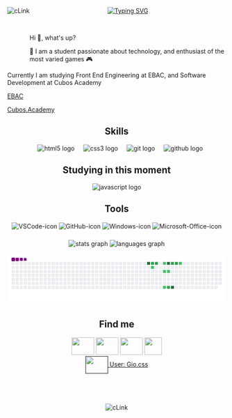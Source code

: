 <!--título-->
<div align="center" style="display: inline_block">
    <img align="left" height="140" margin="0" alt="cLink" src="https://cdn.discordapp.com/attachments/601451138935554162/1251925961344286852/217a2dec791dc01c0e1bbd736520e251_w200.gif?ex=66705a68&is=666f08e8&hm=f9d9fb4eb62fbc1163307b0f02b859b74c8587b46f69dc38d1b45405199f0c0d&">

[![Typing SVG](https://readme-typing-svg.herokuapp.com/?color=ffffff&size=35&center=true&vCenter=true&width=1000&lines=Hello+World,+My+Name+is+Giovanni+Braga!;Be+Welcome!+%20)](https://git.io/typing-svg)
</div>
<br>
<!-- Presentation -->
<p>
  Hi 👋, what's up?

   🌱 I am a student passionate about technology, and enthusiast of the most varied games 🎮 
</p>

<p>
  Currently I am studying Front End Engineering at EBAC, and Software Development at Cubos Academy
</p>

[EBAC](https://ebaconline.com.br/new/1/front-end-profession?utm_source=google&utm_medium=cpc&utm_campaign=course_40_profession-front-end_google_search_all_conversions_ad-group-DSA-campaing&utm_content=c_19616124652|adg_148672765594|ad_646560050358|ph_dsa-1946399003160|key_|dev_c|pst_|rgnid_1031715|placement_&gad_source=1&gclid=CjwKCAjwmrqzBhAoEiwAXVpgoq2ryZLfSlJEpgNhVk-LHRen1EwUPRgHe5ZmaDPsDrO3gIajsgtIShoCemUQAvD_BwE)

[Cubos.Academy](https://cubos.academy/cursos/desenvolvimento-de-software)

###
<!-- Skills and tools -->
<h2 align="center">Skills</h2>

<div align="center">
  <div align="center">
  <img width="12" />
  <img src="https://cdn.jsdelivr.net/gh/devicons/devicon/icons/html5/html5-original.svg" height="40" alt="html5 logo"  />
  <img width="12" />
  <img src="https://cdn.jsdelivr.net/gh/devicons/devicon/icons/css3/css3-original.svg" height="40" alt="css3 logo"  />
  <img width="12" />
  <img src="https://cdn.jsdelivr.net/gh/devicons/devicon/icons/git/git-original.svg" height="40" alt="git logo"  />
  <img width="12" />
  <img src="https://cdn.jsdelivr.net/gh/devicons/devicon/icons/github/github-original.svg" height="40" alt="github logo"  />
</div>


<h2 align="center">Studying in this moment</h2>
    <img src="https://cdn.jsdelivr.net/gh/devicons/devicon/icons/javascript/javascript-original.svg" height="40" alt="javascript logo"  />

<h2 align="center">Tools</h2>
    <img align="center" alt="VSCode-icon" src="https://img.shields.io/badge/-Visual%20Studio%20Code-0D1117?style=for-the-badge&logo=visual-studio-code&logoColor=007ACC&labelColor=0D1117">
    <img align="center" alt="GitHub-icon" src="https://img.shields.io/badge/-GitHub-0D1117?style=for-the-badge&logo=github&labelColor=0D1117">
    <img align="center" alt="Windows-icon" src="https://img.shields.io/badge/-Windows-0D1117?style=for-the-badge&logo=windows&labelColor=0D1117">
    <img align="center" alt="Microsoft-Office-icon" src="https://img.shields.io/badge/-microsoft_office-0D1117?style=for-the-badge&logo=microsoft-office&labelColor=0D1117">

###

<div align="center">
  <img src="https://github-readme-stats.vercel.app/api?username=GiovanniBraga&hide_title=false&hide_rank=false&show_icons=true&include_all_commits=true&count_private=true&disable_animations=false&theme=synthwave&locale=en&hide_border=false" height="120" alt="stats graph"  />
  <img src="https://github-readme-stats.vercel.app/api/top-langs?username=GiovanniBraga&locale=en&hide_title=false&layout=compact&card_width=320&langs_count=5&theme=synthwave&hide_border=false" height="120" alt="languages graph"  />
</div>

![snake gif](https://github.com/GiovanniBraga/GiovanniBraga/blob/output/github-contribution-grid-snake.gif)


<h2 align="center">Find me</h2>
<div align="center">
<!--Instagram-->
<a href="https://www.instagram.com/gio.css?igsh=cTY1dmt2aHVqd25q" target="_blank"><img src="https://raw.githubusercontent.com/maurodesouza/profile-readme-generator/master/src/assets/icons/social/instagram/default.svg" target="_blank" width="52" height="40"></a>   
<!--Linkedin-->
<a href="https://www.linkedin.com/in/giovanni-bragas?utm_source=share&utm_campaign=share_via&utm_content=profile&utm_medium=android_app" target="_blank"><img src="https://raw.githubusercontent.com/maurodesouza/profile-readme-generator/master/src/assets/icons/social/linkedin/default.svg" target="_blank" width="52" height="40""></a>  
<!--Codepen-->
<a href="https://codepen.io/giovannibraga" target="_blank"><img src="https://raw.githubusercontent.com/maurodesouza/profile-readme-generator/master/src/assets/icons/social/codepen/default.svg" target="_blank" width="52" height="40""></a>  
<!--Steam-->
<a href="https://steamcommunity.com/profiles/76561199249251580/" target="_blank"><img src="https://upload.wikimedia.org/wikipedia/commons/thumb/8/83/Steam_icon_logo.svg/240px-Steam_icon_logo.svg.png" target="_blank" width="40" height="40"></a>
<br>
<a href="" target="_blank"><img src="https://raw.githubusercontent.com/maurodesouza/profile-readme-generator/master/src/assets/icons/social/discord/default.svg" target="_blank" target="_blank" width="52" height="40" align="center">  User: Gio.css </a>
</div>


<br>
<br>
<br>
<br>
<img align="Center" height="300" margin="0" alt="cLink" src="https://cdn.discordapp.com/attachments/601451138935554162/1251981582537981962/Chill_Mario_2023_ver__Pixel_Jeff.gif?ex=66708e35&is=666f3cb5&hm=cdf2aa271cb9c1c428a5cddfe355341469765b62f3d61b0d58f7bb89d510551f&">
